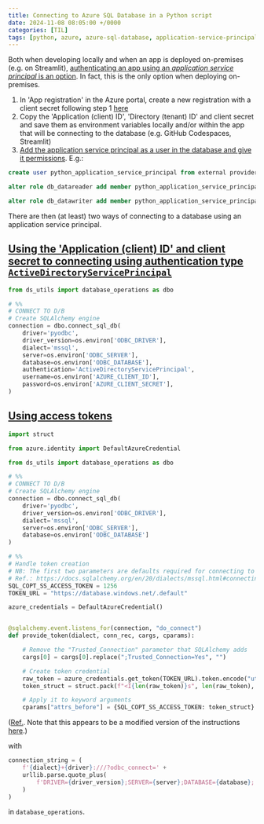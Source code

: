 ```yaml
---
title: Connecting to Azure SQL Database in a Python script
date: 2024-11-08 08:05:00 +/0000
categories: [TIL]
tags: [python, azure, azure-sql-database, application-service-principal]
---
```


Both when developing locally and when an app is deployed on-premises (e.g. on Streamlit), [authenticating an app using an _application service principal_ is an option](https://learn.microsoft.com/en-us/azure/developer/python/sdk/authentication/overview#recommended-app-authentication-approach). In fact, this is the only option when deploying on-premises.

1. In 'App registration' in the Azure portal, create a new registration with a client secret following step 1 [here](https://learn.microsoft.com/en-us/azure/developer/python/sdk/authentication/local-development-service-principal?tabs=azure-portal)
1. Copy the 'Application (client) ID', 'Directory (tenant) ID' and client secret and save them as environment variables locally and/or within the app that will be connecting to the database (e.g. GitHub Codespaces, Streamlit)
1. [Add the application service principal as a user in the database and give it permissions](https://learn.microsoft.com/en-us/answers/questions/1665352/how-to-create-service-principal-link-to-the-azure). E.g.:

```sql
create user python_application_service_principal from external provider

alter role db_datareader add member python_application_service_principal;

alter role db_datawriter add member python_application_service_principal;
```
There are then (at least) two ways of connecting to a database using an application service principal.

## [Using the 'Application (client) ID' and client secret to connecting using authentication type `ActiveDirectoryServicePrincipal`](https://learn.microsoft.com/en-us/sql/connect/odbc/using-azure-active-directory?view=sql-server-ver16#new-andor-modified-dsn-and-connection-string-keywords)

```py
from ds_utils import database_operations as dbo

# %%
# CONNECT TO D/B
# Create SQLAlchemy engine
connection = dbo.connect_sql_db(
    driver='pyodbc',
    driver_version=os.environ['ODBC_DRIVER'],
    dialect='mssql',
    server=os.environ['ODBC_SERVER'],
    database=os.environ['ODBC_DATABASE'],
    authentication='ActiveDirectoryServicePrincipal',
    username=os.environ['AZURE_CLIENT_ID'],
    password=os.environ['AZURE_CLIENT_SECRET'],
)
```

## [Using access tokens](https://learn.microsoft.com/en-us/sql/connect/odbc/using-azure-active-directory?view=sql-server-ver16#new-andor-modified-connection-attributes)

```py
import struct

from azure.identity import DefaultAzureCredential

from ds_utils import database_operations as dbo

# %%
# CONNECT TO D/B
# Create SQLAlchemy engine
connection = dbo.connect_sql_db(
    driver='pyodbc',
    driver_version=os.environ['ODBC_DRIVER'],
    dialect='mssql',
    server=os.environ['ODBC_SERVER'],
    database=os.environ['ODBC_DATABASE']
)

# %%
# Handle token creation
# NB: The first two parameters are defaults required for connecting to Azure SQL Database
# Ref.: https://docs.sqlalchemy.org/en/20/dialects/mssql.html#connecting-to-databases-with-access-tokens        # noqa
SQL_COPT_SS_ACCESS_TOKEN = 1256
TOKEN_URL = "https://database.windows.net/.default"

azure_credentials = DefaultAzureCredential()


@sqlalchemy.event.listens_for(connection, "do_connect")
def provide_token(dialect, conn_rec, cargs, cparams):

    # Remove the "Trusted_Connection" parameter that SQLAlchemy adds
    cargs[0] = cargs[0].replace(";Trusted_Connection=Yes", "")

    # Create token credential
    raw_token = azure_credentials.get_token(TOKEN_URL).token.encode("utf-16-le")
    token_struct = struct.pack(f"<I{len(raw_token)}s", len(raw_token), raw_token)

    # Apply it to keyword arguments
    cparams["attrs_before"] = {SQL_COPT_SS_ACCESS_TOKEN: token_struct}

```

([Ref.](https://docs.sqlalchemy.org/en/20/dialects/mssql.html#connecting-to-databases-with-access-tokens). Note that this appears to be a modified version of the instructions [here](https://learn.microsoft.com/en-us/azure/azure-sql/database/azure-sql-python-quickstart?view=azuresql&tabs=windows%2Csql-inter#add-code-to-connect-to-azure-sql-database).)

with

```py
connection_string = (
    f'{dialect}+{driver}:///?odbc_connect=' +
    urllib.parse.quote_plus(
        f'DRIVER={driver_version};SERVER={server};DATABASE={database};'
    )
)
```

in `database_operations`.